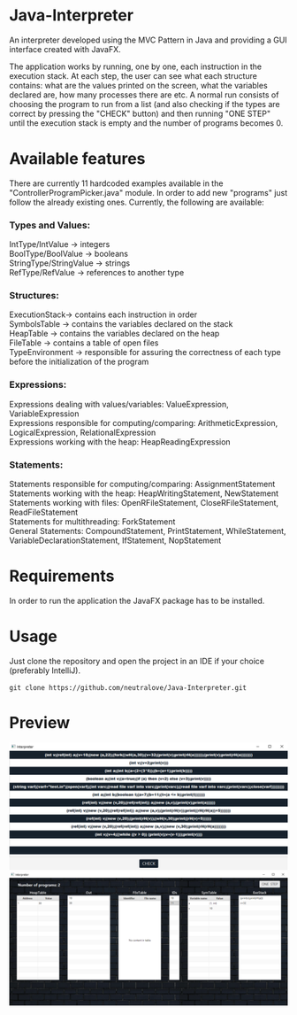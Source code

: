 # Java-Interpreter
An interpreter developed using the MVC Pattern in Java and providing a GUI interface created with JavaFX.

The application works by running, one by one, each instruction in the execution stack. At each step, the user can see what each structure contains: what are the values printed on the screen, what the variables declared are, how many processes there are etc. A normal run consists of choosing the program to run from a list (and also checking if the types are correct by pressing the "CHECK" button) and then running "ONE STEP" until the execution stack is empty and the number of programs becomes 0.

# Available features
There are currently 11 hardcoded examples available in the "ControllerProgramPicker.java" module. In order to add new "programs" just follow the already existing ones.
Currently, the following are available:
### Types and Values: 
IntType/IntValue -> integers  
BoolType/BoolValue -> booleans  
StringType/StringValue -> strings  
RefType/RefValue -> references to another type  
### Structures:  
ExecutionStack-> contains each instruction in order  
SymbolsTable -> contains the variables declared on the stack  
HeapTable -> contains the variables declared on the heap  
FileTable -> contains a table of open files  
TypeEnvironment -> responsible for assuring the correctness of each type before the initialization of the program  
### Expressions:
Expressions dealing with values/variables: ValueExpression, VariableExpression  
Expressions responsible for computing/comparing: ArithmeticExpression, LogicalExpression, RelationalExpression  
Expressions working with the heap: HeapReadingExpression  
### Statements:
Statements responsible for computing/comparing: AssignmentStatement  
Statements working with the heap: HeapWritingStatement, NewStatement  
Statements working with files: OpenRFileStatement, CloseRFileStatement, ReadFileStatement  
Statements for multithreading: ForkStatement  
General Statements: CompoundStatement, PrintStatement, WhileStatement, VariableDeclarationStatement, IfStatement, NopStatement  


# Requirements
In order to run the application the JavaFX package has to be installed.  

# Usage
Just clone the repository and open the project in an IDE if your choice (preferably IntelliJ).
```
git clone https://github.com/neutralove/Java-Interpreter.git
```

# Preview

![](Preview/programP.png)
![](Preview/programE.png)

